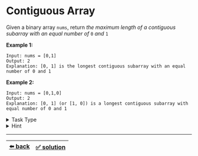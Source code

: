 # Contiguous Array

Given a binary array `nums`, return _the maximum length of a contiguous subarray with an equal number of_ `0` _and_ `1`

__Example 1:__

```
Input: nums = [0,1]
Output: 2
Explanation: [0, 1] is the longest contiguous subarray with an equal number of 0 and 1
```

__Example 2:__

```
Input: nums = [0,1,0]
Output: 2
Explanation: [0, 1] (or [1, 0]) is a longest contiguous subarray with equal number of 0 and 1
```

<details>

<summary>Task Type</summary>

- __`Array and HashMap`__
  <details>

  <summary><i><b><code>Create and use one or more HashMaps as you iterate an array</code></b></i></summary>

    <!-- TODO: move abstract explanation of the Approach to an Easy Task -->

    <!-- TODO: abstract explanation of the Approach TODO: The Approach is that ... -->

    <!-- TODO: The example in the article (hash map) is your Easy Task for this Approach -->

    <!-- TODO: And the HashMap article also features two Approaches (the second one for create HashMap and iterate it) so please move the other one into a separate Task -->

    The solution to the ["Remove Duplicate From An Array" task](../../1\)%20Task%20Challanges.md#14-remove-duplicate-from-an-array) is perhaps one of the most classic example of using HashMap to solve a task in `O(n)` time complexity instead of using nested for-loops (therefore "Remove Duplicate From An Array" task is the most classic example of the `Array and HashMap` Task Type, so make sure you understand how it works first before trying to solve this task, it is very crucial)

    __Note:__ you can read more about using HashMap to solve tasks in [this article](../literature/hash-map.md) as this and many other tasks require this knowledge

    You should read Hint for the logic of applying the Approach _`Create and use one or more HashMaps as you iterate an array`_ to solve this particular task

    <!-- TODO: links to Easy Tasks -->

    __Note:__ we have likewise seen lots of other HashMap tasks before:
    - [First Non Repeating Char in a String](../../1\)%20Task%20Challanges.md#20-first-non-repeating-char-in-a-string)
    - [Remove Duplicate Chars from a String](../../2\)%20Task%20Challanges.md#21-remove-duplicate-chars-from-a-string)
    - [Sum of two equal to a number](../../2\)%20Task%20Challanges.md#24-sum-of-two-equal-to-a-number)
    - [Largest Sum of Two](../../2\)%20Task%20Challanges.md#25-largest-sum-of-two)
    - [Cash Exchange](../../cheatsheet/cash-exchange.js)
    - [Longest Consequtive Sequence](../../cheatsheet/longest-cons-sequence.js)

    <!-- TODO: expnanation of the logic of the solution -->

  </details>

</details>

<details>

<summary>Hint</summary>

In order to find the longest contiguous subarray with equal number of `0` and `1` create a counter that we increment by one if we encounter `1` and decrement by one when we encounter `0` as we loop through the array. If the counter becomes zero it means we have gone thru as many `1`s as there were `0`s

The key point to solving this task is to realize that we don't have to always arrive at counter equal to zero, we will also have a contiguous array with equal number of `0` and `1` if our counter arrives at the same value as it has already been before meaning that it looped through an equal number of `1` and `0` (and that is where HashMap comes in as well)

</details>

---

| [:arrow_left: back](../README.md) | [:white_check_mark: solution](./solution.js) |
| :---: | :---: |
